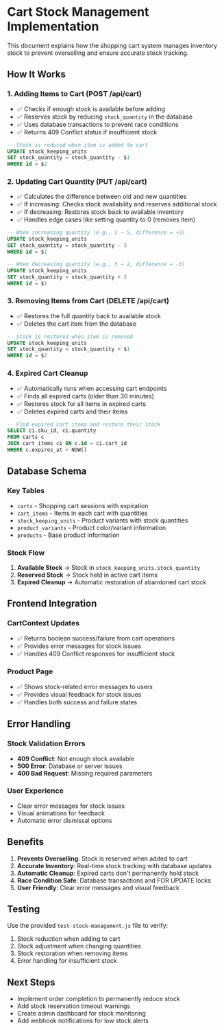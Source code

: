 # Cart Stock Management Implementation

This document explains how the shopping cart system manages inventory stock to prevent overselling and ensure accurate stock tracking.

## How It Works

### 1. **Adding Items to Cart (POST /api/cart)**
- ✅ Checks if enough stock is available before adding
- ✅ Reserves stock by reducing `stock_quantity` in the database
- ✅ Uses database transactions to prevent race conditions
- ✅ Returns 409 Conflict status if insufficient stock

```sql
-- Stock is reduced when item is added to cart
UPDATE stock_keeping_units 
SET stock_quantity = stock_quantity - $1 
WHERE id = $2
```

### 2. **Updating Cart Quantity (PUT /api/cart)**
- ✅ Calculates the difference between old and new quantities
- ✅ If increasing: Checks stock availability and reserves additional stock
- ✅ If decreasing: Restores stock back to available inventory
- ✅ Handles edge cases like setting quantity to 0 (removes item)

```sql
-- When increasing quantity (e.g., 2 → 5, difference = +3)
UPDATE stock_keeping_units 
SET stock_quantity = stock_quantity - 3 
WHERE id = $1

-- When decreasing quantity (e.g., 5 → 2, difference = -3) 
UPDATE stock_keeping_units 
SET stock_quantity = stock_quantity + 3 
WHERE id = $1
```

### 3. **Removing Items from Cart (DELETE /api/cart)**
- ✅ Restores the full quantity back to available stock
- ✅ Deletes the cart item from the database

```sql
-- Stock is restored when item is removed
UPDATE stock_keeping_units 
SET stock_quantity = stock_quantity + $1 
WHERE id = $2
```

### 4. **Expired Cart Cleanup**
- ✅ Automatically runs when accessing cart endpoints
- ✅ Finds all expired carts (older than 30 minutes)
- ✅ Restores stock for all items in expired carts
- ✅ Deletes expired carts and their items

```sql
-- Find expired cart items and restore their stock
SELECT ci.sku_id, ci.quantity
FROM carts c
JOIN cart_items ci ON c.id = ci.cart_id  
WHERE c.expires_at < NOW()
```

## Database Schema

### Key Tables
- `carts` - Shopping cart sessions with expiration
- `cart_items` - Items in each cart with quantities  
- `stock_keeping_units` - Product variants with stock quantities
- `product_variants` - Product color/variant information
- `products` - Base product information

### Stock Flow
1. **Available Stock** → Stock in `stock_keeping_units.stock_quantity`
2. **Reserved Stock** → Stock held in active cart items
3. **Expired Cleanup** → Automatic restoration of abandoned cart stock

## Frontend Integration

### CartContext Updates
- ✅ Returns boolean success/failure from cart operations
- ✅ Provides error messages for stock issues
- ✅ Handles 409 Conflict responses for insufficient stock

### Product Page
- ✅ Shows stock-related error messages to users
- ✅ Provides visual feedback for stock issues
- ✅ Handles both success and failure states

## Error Handling

### Stock Validation Errors
- **409 Conflict**: Not enough stock available
- **500 Error**: Database or server issues
- **400 Bad Request**: Missing required parameters

### User Experience
- Clear error messages for stock issues
- Visual animations for feedback
- Automatic error dismissal options

## Benefits

1. **Prevents Overselling**: Stock is reserved when added to cart
2. **Accurate Inventory**: Real-time stock tracking with database updates
3. **Automatic Cleanup**: Expired carts don't permanently hold stock
4. **Race Condition Safe**: Database transactions and FOR UPDATE locks
5. **User Friendly**: Clear error messages and visual feedback

## Testing

Use the provided `test-stock-management.js` file to verify:
1. Stock reduction when adding to cart
2. Stock adjustment when changing quantities  
3. Stock restoration when removing items
4. Error handling for insufficient stock

## Next Steps

- Implement order completion to permanently reduce stock
- Add stock reservation timeout warnings
- Create admin dashboard for stock monitoring
- Add webhook notifications for low stock alerts